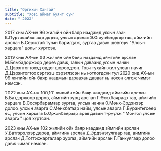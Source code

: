 ```yaml
---
title: "Оргихын Хангай"
subtitle: "Ховд аймаг Буянт сум"
date: "	2022"
---
```

2017 оны АХ-ын 96 жилийн ойн баяр наадамд улсын заан Б.Пүрэвсайханаар дөрөв, улсын арслан Э.Оюунболдоор тав, аймгийн арслан Б.Сериктай тунан барилдаж, зургаа даван шөвгөрч "Улсын харцага" цолыг хүртсэн.

2019 оны АХ-ын 98 жилийн ойн баяр наадамд аймгийн арслан М.Бямбадоржоор дөрөв давж, тавын даваанд улсын начин Д.Цэрэнтогтоход өвдөг шороодсон. Гэвч тухайн жил улсын начин Д.Цэрэнтогтох сэргээш хэрэглэсэн нь нотлогдсон тул 2020 онд АХ-ын 99 жилийн ойн баяр наадмын дараахан давааг нь нөхөн олгож чимэг нэмсэн.

2022 оны АХ-ын 100,101 жилийн ойн баяр наадамд аймгийн арслан Б.Батдоржоор дөрөв, аймгийн хурц арслан Г.Өсөхбаяраар тав, аймгийн харцага Б.Сосорбарамаар зургаа, улсын начин О.Мөнх-Эрдэнээр долоо, улсын аварга С.Мөнхбатаар найм, улсын аварга П.Бүрэнтөгсөөр ес, улсын харцага Б.Орхонбаяраар арав даван түрүүлж " Монгол улсын аварга " цол хүртсэн.

2023 оны АХ-ын 102 жилийн ойн баяр наадамд аймгийн арслан У.Батгэрэлээр дөрөв, аймгийн арслан Д.Эрдэнэтулгаар тав, аймгийн арслан Д.Тогтохжаргалаар зургаа, аймгийн арслан Г.Ганхуягаар долоо давж чимэг нэмсэн.